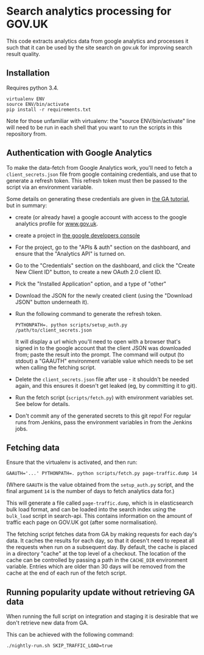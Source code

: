 Search analytics processing for GOV.UK
======================================

This code extracts analytics data from google analytics and processes it such
that it can be used by the site search on gov.uk for improving search result
quality.

Installation
------------

Requires python 3.4.

    virtualenv ENV
    source ENV/bin/activate
    pip install -r requirements.txt

Note for those unfamiliar with virtualenv: the "source ENV/bin/activate" line
will need to be run in each shell that you want to run the scripts in this
repository from.

Authentication with Google Analytics
------------------------------------

To make the data-fetch from Google Analytics work, you'll need to fetch a
`client_secrets.json` file from google containing credentials, and use that to
generate a refresh token.  This refresh token must then be passed to the script
via an environment variable.

Some details on generating these credentials are given in [the GA
tutorial](https://developers.google.com/analytics/solutions/articles/hello-analytics-api),
but in summary:

 - create (or already have) a google account with access to the google
   analytics profile for www.gov.uk.
 - create a project in [the google developers
   console](https://console.developers.google.com/project)
 - For the project, go to the "APIs & auth" section on the dashboard, and
   ensure that the "Analytics API" is turned on.
 - Go to the "Credentials" section on the dashboard, and click the "Create New
   Client ID" button, to create a new OAuth 2.0 client ID.
 - Pick the "Installed Application" option, and a type of "other"
 - Download the JSON for the newly created client (using the "Download JSON"
   button underneath it).
 - Run the following command to generate the refresh token.

       PYTHONPATH=. python scripts/setup_auth.py /path/to/client_secrets.json

   It will display a url which you'll need to open with a browser that's signed
   in to the google account that the client JSON was downloaded from; paste the
   result into the prompt.  The command will output (to stdout) a "GAAUTH"
   environment variable value which needs to be set when calling the fetching
   script.
 - Delete the `client_secrets.json` file after use - it shouldn't be needed
   again, and this ensures it doesn't get leaked (eg, by committing it to git).
 - Run the fetch script (`scripts/fetch.py`) with environment variables set.
   See below for details.
 - Don't commit any of the generated secrets to this git repo!  For regular
   runs from Jenkins, pass the environment variables in from the Jenkins jobs.

Fetching data
-------------

Ensure that the virtualenv is activated, and then run:

    GAAUTH='...' PYTHONPATH=. python scripts/fetch.py page-traffic.dump 14

(Where `GAAUTH` is the value obtained from the `setup_auth.py` script, and
the final argument `14` is the number of days to fetch analytics data for.)

This will generate a file called `page-traffic.dump`, which is in elasticsearch
bulk load format, and can be loaded into the search index using the `bulk_load`
script in search-api.  This contains information on the amount of traffic each
page on GOV.UK got (after some normalisation).

The fetching script fetches data from GA by making requests for each day's
data.  It caches the results for each day, so that it doesn't need to repeat
all the requests when run on a subsequent day.  By default, the cache is placed
in a directory "cache" at the top level of a checkout.  The location of the
cache can be controlled by passing a path in the `CACHE_DIR` environment
variable.  Entries which are older than 30 days will be removed from the cache
at the end of each run of the fetch script.

Running popularity update without retrieving GA data
----------------------------------------------------

When running the full script on integration and staging it is desirable that
we don't retrieve new data from GA.

This can be achieved with the following command:

```bash
./nightly-run.sh SKIP_TRAFFIC_LOAD=true
```
